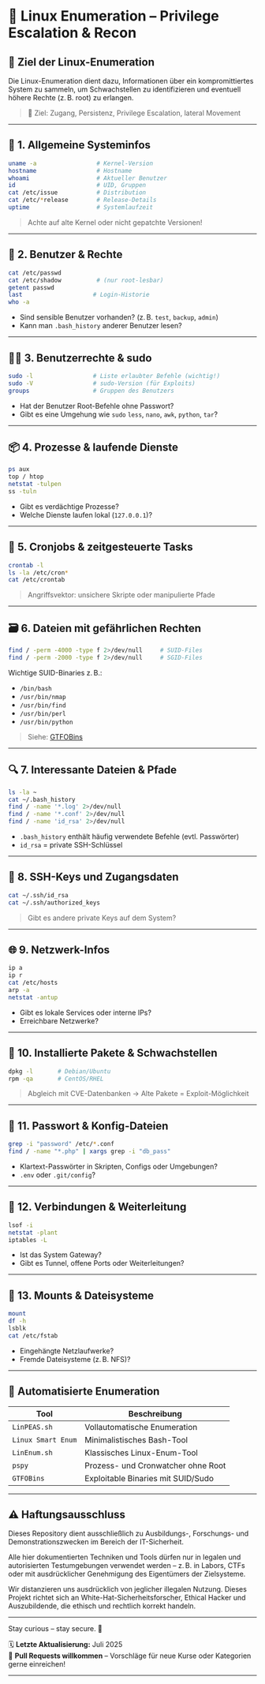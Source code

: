 # 🐧 Linux Enumeration – Privilege Escalation & Recon

## 🧭 Ziel der Linux-Enumeration

Die Linux-Enumeration dient dazu, Informationen über ein kompromittiertes System zu sammeln, um Schwachstellen zu identifizieren und eventuell höhere Rechte (z. B. root) zu erlangen.

> 🎯 Ziel: Zugang, Persistenz, Privilege Escalation, lateral Movement

---

## 📁 1. Allgemeine Systeminfos

```bash
uname -a                 # Kernel-Version
hostname                 # Hostname
whoami                   # Aktueller Benutzer
id                       # UID, Gruppen
cat /etc/issue           # Distribution
cat /etc/*release        # Release-Details
uptime                   # Systemlaufzeit
```
> Achte auf alte Kernel oder nicht gepatchte Versionen!

---

## 👤 2. Benutzer & Rechte

```bash
cat /etc/passwd
cat /etc/shadow          # (nur root-lesbar)
getent passwd
last                    # Login-Historie
who -a
```

- Sind sensible Benutzer vorhanden? (z. B. `test`, `backup`, `admin`)
- Kann man `.bash_history` anderer Benutzer lesen?

---

## 🧑‍💻 3. Benutzerrechte & sudo

```bash
sudo -l                 # Liste erlaubter Befehle (wichtig!)
sudo -V                 # sudo-Version (für Exploits)
groups                  # Gruppen des Benutzers
```

- Hat der Benutzer Root-Befehle ohne Passwort?
- Gibt es eine Umgehung wie `sudo` `less`, `nano`, `awk`, `python`, `tar`?

---

## 📦 4. Prozesse & laufende Dienste

```bash
ps aux
top / htop
netstat -tulpen
ss -tuln
```

- Gibt es verdächtige Prozesse?
- Welche Dienste laufen lokal (`127.0.0.1`)?

---

## 📜 5. Cronjobs & zeitgesteuerte Tasks

```bash
crontab -l
ls -la /etc/cron*
cat /etc/crontab
```
> Angriffsvektor: unsichere Skripte oder manipulierte Pfade

---

## 🗃️ 6. Dateien mit gefährlichen Rechten

```bash
find / -perm -4000 -type f 2>/dev/null     # SUID-Files
find / -perm -2000 -type f 2>/dev/null     # SGID-Files
```

Wichtige SUID-Binaries z. B.:

- `/bin/bash`
- `/usr/bin/nmap`
- `/usr/bin/find`
- `/usr/bin/perl`
- `/usr/bin/python`

> Siehe: [GTFOBins](https://gtfobins.github.io/)

--- 

## 🔍 7. Interessante Dateien & Pfade

```bash
ls -la ~
cat ~/.bash_history
find / -name '*.log' 2>/dev/null
find / -name '*.conf' 2>/dev/null
find / -name 'id_rsa' 2>/dev/null
```
- `.bash_history` enthält häufig verwendete Befehle (evtl. Passwörter)
- `id_rsa` = private SSH-Schlüssel

---

## 🔐 8. SSH-Keys und Zugangsdaten

```bash
cat ~/.ssh/id_rsa
cat ~/.ssh/authorized_keys
```

> Gibt es andere private Keys auf dem System?

---

## 🌐 9. Netzwerk-Infos

```bash
ip a
ip r
cat /etc/hosts
arp -a
netstat -antup
```

- Gibt es lokale Services oder interne IPs?
- Erreichbare Netzwerke?

---

## 🧰 10. Installierte Pakete & Schwachstellen

```bash
dpkg -l       # Debian/Ubuntu
rpm -qa       # CentOS/RHEL
```

> Abgleich mit CVE-Datenbanken → Alte Pakete = Exploit-Möglichkeit

---

## 🪪 11. Passwort & Konfig-Dateien

```bash
grep -i "password" /etc/*.conf
find / -name "*.php" | xargs grep -i "db_pass"
```

- Klartext-Passwörter in Skripten, Configs oder Umgebungen?
- `.env` oder `.git/config`?

---

## 📡 12. Verbindungen & Weiterleitung

```bash
lsof -i
netstat -plant
iptables -L
```
- Ist das System Gateway?
- Gibt es Tunnel, offene Ports oder Weiterleitungen?

---

## 🔗 13. Mounts & Dateisysteme

```bash
mount
df -h
lsblk
cat /etc/fstab
```
- Eingehängte Netzlaufwerke?
- Fremde Dateisysteme (z. B. NFS)?

----

## 🧪 Automatisierte Enumeration

| Tool               | Beschreibung                       |
| ------------------ | ---------------------------------- |
| `LinPEAS.sh`       | Vollautomatische Enumeration       |
| `Linux Smart Enum` | Minimalistisches Bash-Tool         |
| `LinEnum.sh`       | Klassisches Linux-Enum-Tool        |
| `pspy`             | Prozess- und Cronwatcher ohne Root |
| `GTFOBins`         | Exploitable Binaries mit SUID/Sudo |


---

## ⚠️ Haftungsausschluss

Dieses Repository dient ausschließlich zu Ausbildungs-, Forschungs- und Demonstrationszwecken im Bereich der IT-Sicherheit.

Alle hier dokumentierten Techniken und Tools dürfen nur in legalen und autorisierten Testumgebungen verwendet werden – z. B. in Labors, CTFs oder mit ausdrücklicher Genehmigung des Eigentümers der Zielsysteme.

Wir distanzieren uns ausdrücklich von jeglicher illegalen Nutzung.
Dieses Projekt richtet sich an White-Hat-Sicherheitsforscher, Ethical Hacker und Auszubildende, die ethisch und rechtlich korrekt handeln.

--- 

Stay curious – stay secure. 🔐

🗓️ **Letzte Aktualisierung:** Juli 2025  
🤝 **Pull Requests willkommen** – Vorschläge für neue Kurse oder Kategorien gerne einreichen!

---